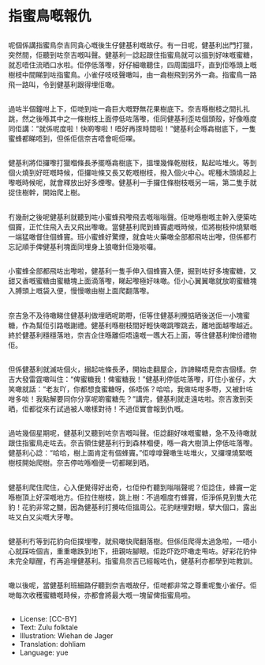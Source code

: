 # 指蜜鳥嘅報仇

##
呢個係講指蜜鳥奈吉同貪心嘅後生仔健基利嘅故仔。有一日呢，健基利出門打獵，突然間，佢聽到咗奈吉嘅叫聲。健基利一諗起跟住指蜜鳥就可以搵到好味嘅蜜糖，就忍唔住流晒口水啦。佢停低落嚟，好仔細噉聽住，四周圍搵吓，直到佢喺頭上嘅樹枝中間睇到咗指蜜鳥。小雀仔吱吱聲噉叫，由一樖樹飛到另外一樖。指蜜鳥一路飛一路叫，令到健基利跟得埋佢噉。

##
過咗半個鐘咁上下，佢哋到咗一樖巨大嘅野無花果樹底下。奈吉喺樹枝之間扎扎跳，然之後喺其中之一條樹枝上面停低咗落嚟，佢同健基利歪咗個頭殼，好像喺度同佢講：“就係呢度啦！快啲嚟啦！唔好再揼時間啦！”健基利企喺樖樹底下，一隻蜜蜂都睇唔到，但係佢信奈吉唔會呃佢㗎。

##
健基利將佢攞嚟打獵嗰條長矛擺喺樖樹底下，搵埋幾條乾樹枝，點起咗堆火。等到個火燒到好旺嘅時候，佢攞咗條又長又乾嘅樹枝，撥入個火中心。呢種木頭燒起上嚟嘅時候呢，就會釋放出好多煙嚟。健基利一手攞住條樹枝嘅另一端，第二隻手就捉住樹幹，開始爬上樹。

##
冇幾耐之後呢健基利就聽到咗小蜜蜂飛嚟飛去嘅嗡嗡聲。佢哋喺樹嘅主幹入便築咗個竇，正忙住飛入去又飛出嚟噉。當健基利爬到蜂竇處嘅時候，佢將樹枝仲燒緊嘅一端猛噉督住個蜂竇。班小蜜蜂好驚煙，就食咗火藥噉全部都飛咗出嚟，但係都冇忘記順手俾健基利塊面同埋身上狼噉針佢幾啖囉。

##
小蜜蜂全部都飛咗出嚟啦，健基利一隻手伸入個蜂竇入便，掘到咗好多塊蜜糖，又甜又香嘅蜜糖由蜜糖塊上面滴落嚟，睇起嚟極好味噉。佢小心翼翼噉就放啲蜜糖塊入膊頭上嘅袋入便，慢慢噉由樹上面爬翻落嚟。

##
奈吉急不及待噉睇住健基利做埋晒呢啲嘢，佢等住健基利攪掂晒後送佢一小塊蜜糖，作為幫佢引路嘅謝禮。健基利喺樹枝間好輕快噉跳嚟跳去，離地面越嚟越近。終於健基利穩穩落地，奈吉企住喺離佢唔遠嘅一嚿大石上面，等住健基利俾份禮物佢。

##
但係健基利就滅咗個火，搦起咗條長矛，開始走翻屋企，詐諦睇唔見奈吉個樣。奈吉大發雷霆噉叫住：“俾蜜糖我！俾蜜糖我！”健基利停低咗落嚟，盯住小雀仔，大笑噉就話：“老友吖，你都想食蜜糖呀，係唔係？哈哈，我做咗咁多嘢，又被針咗咁多啖！我點解要同你分享呢啲蜜糖先？”講完，健基利就走遠咗啦。奈吉激到奀晒，佢都從來冇試過被人噉樣對待！不過佢實會報到仇嘅。

##
過咗幾個星期呢，健基利又聽到咗奈吉嘅叫聲。佢諗翻好味嘅蜜糖，急不及待噉就跟住指蜜鳥走咗去。奈吉領住健基利行到森林嗰便，喺一樖大樹頂上停低咗落嚟。健基利心諗：“哈哈，樹上面肯定有個蜂竇。”佢嗱嗱聲噉生咗堆火，又攞埋燒緊嘅樹枝開始爬樹。奈吉停咗喺嗰便一切都睇到晒。

##
健基利爬住爬住，心入便覺得好出奇，乜佢仲冇聽到嗡嗡聲呢？佢諗住，蜂竇一定喺樹頂上好深嘅地方。佢拉住樹枝，跳上樹：不過嗰度冇蜂竇，佢淨係見到隻大花豹！花豹非常之嬲，因為健基利打攪咗佢搵周公。花豹瞇埋對眼，擘大個口，露出咗又白又尖嘅大牙嚟。

##
健基利冇等到花豹向佢撲埋嚟，就飛噉快爬翻落樹。但係佢爬得太過急啦，一唔小心就踩咗個吉，重重噉跌到地下，扭親咗腳眼。佢趷吓趷吓噉走甩咗。好彩花豹仲未完全瞓醒，冇再追埋健基利。指蜜鳥奈吉已經報咗仇，健基利亦都學到咗教訓。

##
噉以後呢，當健基利班細路仔聽到奈吉嘅故仔，佢哋都非常之尊重呢隻小雀仔。佢哋每次收穫蜜糖嘅時候，亦都會將最大嘅一塊留俾指蜜鳥啦。

##
* License: [CC-BY]
* Text: Zulu folktale
* Illustration: Wiehan de Jager
* Translation: dohliam
* Language: yue
